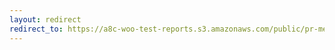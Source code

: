 ```yaml
---
layout: redirect
redirect_to: https://a8c-woo-test-reports.s3.amazonaws.com/public/pr-merge/44711/api/index.html
---
```

